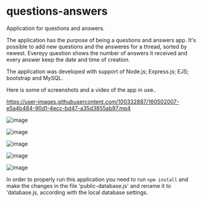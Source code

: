 # questions-answers
Application for questions and answers.

The application has the purpose of being a questions and answers app. It's possible to add new questions and the answeres for a thread, sorted by newest. 
Evereyy question shows the number of answers it received and every answer keep the date and time of creation.

The application was developed with support of Node.js; Express.js; EJS; bootstrap and MySQL. 

Here is some of screenshots and a video of the app in use..



https://user-images.githubusercontent.com/100332887/160502007-e5a4b484-90d1-4ecc-bd47-a35d3855ab97.mp4


![image](https://user-images.githubusercontent.com/100332887/160502048-8bdc45a9-633f-4083-b73d-ec6041207476.png)

![image](https://user-images.githubusercontent.com/100332887/160502033-2d3954b0-2639-4f16-8beb-da900479ca7c.png)

![image](https://user-images.githubusercontent.com/100332887/160502079-13d0cc62-7bc2-448d-a1ce-baee2af4f2bd.png)

![image](https://user-images.githubusercontent.com/100332887/160502095-80721b64-bd02-433b-b964-e794685920a0.png)

![image](https://user-images.githubusercontent.com/100332887/160502127-1be9ad8a-b977-4576-a0b1-1b787c9e9c88.png)



In order to properly run this application you need to run `npm install` and make the changes in the file 'public-database.js' and rename it to 'database.js, according with the local database settings.  
